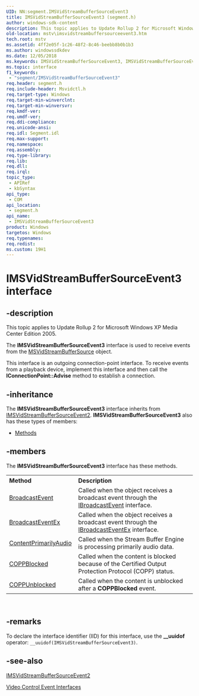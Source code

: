 ```yaml
---
UID: NN:segment.IMSVidStreamBufferSourceEvent3
title: IMSVidStreamBufferSourceEvent3 (segment.h)
author: windows-sdk-content
description: This topic applies to Update Rollup 2 for Microsoft Windows XP Media Center Edition 2005.
old-location: mstv\imsvidstreambuffersourceevent3.htm
tech.root: mstv
ms.assetid: 4ff2e05f-1c26-48f2-8c46-beebb8b0b1b3
ms.author: windowssdkdev
ms.date: 12/05/2018
ms.keywords: IMSVidStreamBufferSourceEvent3, IMSVidStreamBufferSourceEvent3 interface [Microsoft TV Technologies], IMSVidStreamBufferSourceEvent3 interface [Microsoft TV Technologies],described, IMSVidStreamBufferSourceEvent3Interface, mstv.imsvidstreambuffersourceevent3, segment/IMSVidStreamBufferSourceEvent3
ms.topic: interface
f1_keywords: 
 - "segment/IMSVidStreamBufferSourceEvent3"
req.header: segment.h
req.include-header: Msvidctl.h
req.target-type: Windows
req.target-min-winverclnt: 
req.target-min-winversvr: 
req.kmdf-ver: 
req.umdf-ver: 
req.ddi-compliance: 
req.unicode-ansi: 
req.idl: Segment.idl
req.max-support: 
req.namespace: 
req.assembly: 
req.type-library: 
req.lib: 
req.dll: 
req.irql: 
topic_type:
 - APIRef
 - kbSyntax
api_type:
 - COM
api_location:
 - segment.h
api_name:
 - IMSVidStreamBufferSourceEvent3
product: Windows
targetos: Windows
req.typenames: 
req.redist: 
ms.custom: 19H1
---
```


# IMSVidStreamBufferSourceEvent3 interface


## -description



This topic applies to Update Rollup 2 for Microsoft Windows XP Media Center Edition 2005.
        

The <b>IMSVidStreamBufferSourceEvent3</b> interface is used to receive events from the <a href="https://docs.microsoft.com/previous-versions/windows/desktop/legacy/dd695136(v=vs.85)">MSVidStreamBufferSource</a> object.

This interface is an outgoing connection-point interface. To receive events from a playback device, implement this interface and then call the <b>IConnectionPoint::Advise</b> method to establish a connection.




## -inheritance

The <b xmlns:loc="http://microsoft.com/wdcml/l10n">IMSVidStreamBufferSourceEvent3</b> interface inherits from <a href="https://docs.microsoft.com/windows/desktop/api/segment/nn-segment-imsvidstreambuffersourceevent2">IMSVidStreamBufferSourceEvent2</a>. <b>IMSVidStreamBufferSourceEvent3</b> also has these types of members:
<ul>
<li><a href="https://docs.microsoft.com/">Methods</a></li>
</ul>

## -members

The <b>IMSVidStreamBufferSourceEvent3</b> interface has these methods.
<table class="members" id="memberListMethods">
<tr>
<th align="left" width="37%">Method</th>
<th align="left" width="63%">Description</th>
</tr>
<tr data="declared;">
<td align="left" width="37%">
<a href="https://docs.microsoft.com/windows/desktop/api/segment/nf-segment-imsvidstreambuffersourceevent3-broadcastevent">BroadcastEvent</a>
</td>
<td align="left" width="63%">
Called when the object receives a broadcast event through the <a href="https://docs.microsoft.com/previous-versions/windows/desktop/api/tuner/nn-tuner-ibroadcastevent">IBroadcastEvent</a> interface.

</td>
</tr>
<tr data="declared;">
<td align="left" width="37%">
<a href="https://docs.microsoft.com/windows/desktop/api/segment/nf-segment-imsvidstreambuffersourceevent3-broadcasteventex">BroadcastEventEx</a>
</td>
<td align="left" width="63%">
Called when the object receives a broadcast event through the <a href="https://docs.microsoft.com/previous-versions/windows/desktop/api/tuner/nn-tuner-ibroadcasteventex">IBroadcastEventEx</a> interface.

</td>
</tr>
<tr data="declared;">
<td align="left" width="37%">
<a href="https://docs.microsoft.com/windows/desktop/api/segment/nf-segment-imsvidstreambuffersourceevent3-contentprimarilyaudio">ContentPrimarilyAudio</a>
</td>
<td align="left" width="63%">
Called when the Stream Buffer Engine is processing primarily audio data.

</td>
</tr>
<tr data="declared;">
<td align="left" width="37%">
<a href="https://docs.microsoft.com/windows/desktop/api/segment/nf-segment-imsvidstreambuffersourceevent3-coppblocked">COPPBlocked</a>
</td>
<td align="left" width="63%">
Called when the content is blocked because of the Certified Output Protection Protocol (COPP) status.

</td>
</tr>
<tr data="declared;">
<td align="left" width="37%">
<a href="https://docs.microsoft.com/windows/desktop/api/segment/nf-segment-imsvidstreambuffersourceevent3-coppunblocked">COPPUnblocked</a>
</td>
<td align="left" width="63%">
Called when the content is unblocked after a <b>COPPBlocked</b> event.

</td>
</tr>
</table> 


## -remarks



To declare the interface identifier (IID) for this interface, use the <b>__uuidof</b> operator: <code>__uuidof(IMSVidStreamBufferSourceEvent3)</code>.




## -see-also




<a href="https://docs.microsoft.com/windows/desktop/api/segment/nn-segment-imsvidstreambuffersourceevent2">IMSVidStreamBufferSourceEvent2</a>



<a href="https://docs.microsoft.com/previous-versions/windows/desktop/mstv/video-control-interfaces">Video Control Event Interfaces</a>
 

 

